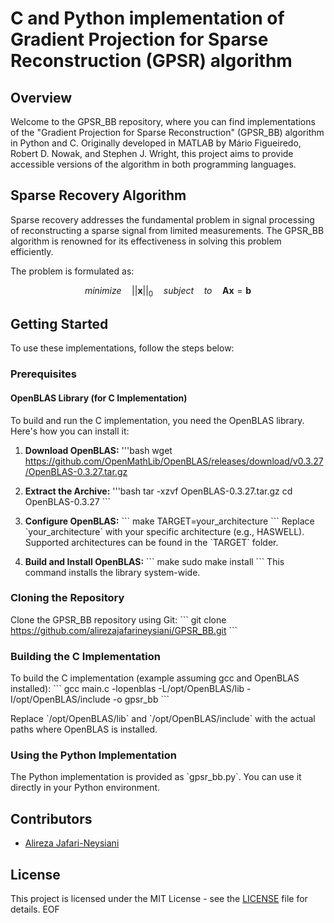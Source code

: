 # C and Python implementation of Gradient Projection for Sparse Reconstruction (GPSR) algorithm

## Overview

Welcome to the GPSR_BB repository, where you can find implementations of the "Gradient Projection for Sparse Reconstruction" (GPSR_BB) algorithm in Python and C. Originally developed in MATLAB by Mário Figueiredo, Robert D. Nowak, and Stephen J. Wright, this project aims to provide accessible versions of the algorithm in both programming languages.

## Sparse Recovery Algorithm

Sparse recovery addresses the fundamental problem in signal processing of reconstructing a sparse signal from limited measurements. The GPSR_BB algorithm is renowned for its effectiveness in solving this problem efficiently.

The problem is formulated as:

$$ minimize \quad ||\mathbf{x}||_0 \quad subject \quad to \quad \mathbf{A}\mathbf{x} = \mathbf{b} $$

## Getting Started

To use these implementations, follow the steps below:

### Prerequisites

#### OpenBLAS Library (for C Implementation)

To build and run the C implementation, you need the OpenBLAS library. Here's how you can install it:

1. **Download OpenBLAS:**
   '''bash
   wget https://github.com/OpenMathLib/OpenBLAS/releases/download/v0.3.27/OpenBLAS-0.3.27.tar.gz
   

2. **Extract the Archive:**
   '''bash
   tar -xzvf OpenBLAS-0.3.27.tar.gz
   cd OpenBLAS-0.3.27
   \`\`\`

3. **Configure OpenBLAS:**
   \`\`\`
   make TARGET=your_architecture
   \`\`\`
   Replace \`your_architecture\` with your specific architecture (e.g., HASWELL). Supported architectures can be found in the \`TARGET\` folder.

4. **Build and Install OpenBLAS:**
   \`\`\`
   make
   sudo make install
   \`\`\`
   This command installs the library system-wide.

### Cloning the Repository

Clone the GPSR_BB repository using Git:
\`\`\`
git clone https://github.com/alirezajafarineysiani/GPSR_BB.git
\`\`\`

### Building the C Implementation

To build the C implementation (example assuming gcc and OpenBLAS installed):
\`\`\`
gcc main.c -lopenblas -L/opt/OpenBLAS/lib -I/opt/OpenBLAS/include -o gpsr_bb
\`\`\`

Replace \`/opt/OpenBLAS/lib\` and \`/opt/OpenBLAS/include\` with the actual paths where OpenBLAS is installed.

### Using the Python Implementation

The Python implementation is provided as \`gpsr_bb.py\`. You can use it directly in your Python environment.

## Contributors

- [Alireza Jafari-Neysiani](https://github.com/alirezajafarineysiani)

## License

This project is licensed under the MIT License - see the [LICENSE](LICENSE) file for details.
EOF
